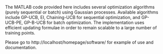 The MATLAB code provided here includes several optimization algorithms (purely sequential or batch) using Gaussian processes. Available algorithms include GP-UCB, EI, Chaining-UCB for sequential optimization, and GP-UCB-PE, GP-B-UCB for batch optimization. The implementation uses efficient updating formulae in order to remain scalable to a large number of training points.

Please go to http://localhost/homepage/software/ for example of use and documentation.

